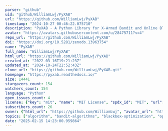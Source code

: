 ```yaml
---
parser: "github"
uid: "github/WilliamLwj/PyXAB"
url: "https://github.com/WilliamLwj/PyXAB"
timestamp: "2024-10-27 00:46:22.075710"
description: "PyXAB - A Python Library for X-Armed Bandit and Online Blackbox Optimization Algorithms"
avatar: "https://avatars.githubusercontent.com/u/28475711?v=4"
repo_url: "https://github.com/WilliamLwj/PyXAB"
doi: "https://doi.org/10.5281/zenodo.13963754"
name: "PyXAB"
full_name: "WilliamLwj/PyXAB"
html_url: "https://github.com/WilliamLwj/PyXAB"
created_at: "2022-03-16T19:21:23Z"
updated_at: "2024-10-24T22:52:43Z"
clone_url: "https://github.com/WilliamLwj/PyXAB.git"
homepage: "https://pyxab.readthedocs.io/"
size: 14441
stargazers_count: 154
watchers_count: 154
language: "Python"
open_issues_count: 4
license: {"key": "mit", "name": "MIT License", "spdx_id": "MIT", "url": "https://api.github.com/licenses/mit", "node_id": "MDc6TGljZW5zZTEz"}
subscribers_count: 26
owner: {"html_url": "https://github.com/WilliamLwj", "avatar_url": "https://avatars.githubusercontent.com/u/28475711?v=4", "login": "WilliamLwj", "type": "User"}
topics: ["algorithm", "bandit-algorithms", "blackbox-optimization", "optimization", "lipschitz-bandit", "hyperparameter-optimization", "hyperparameter-tuning", "reinforcement-learning", "data-science", "machine-learning-algorithms", "online-learning", "continuous-armed-bandit", "x-armed-bandit", "automl", "machine-learning", "optimization-algorithms"]
date: "2025-02-15 14:23:00.959864"
---
```

